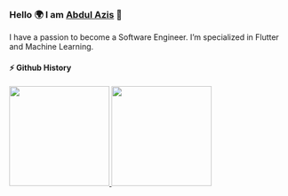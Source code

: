 ### **Hello 🌍 I am** [Abdul Azis](https://www.linkedin.com/in/zisz/) 👋

I have a passion to become a Software Engineer. I’m specialized in Flutter and Machine Learning.

#### ⚡ Github History
<p align="left">
<a href="https://github.com/ziszz">
  <img height="180em" src="https://github-readme-stats-eight-theta.vercel.app/api?username=ziszz&show_icons=true&theme=algolia&include_all_commits=true"/>
  <img height="180em" src="https://github-readme-stats-eight-theta.vercel.app/api/top-langs/?username=ziszz&layout=compact&langs_count=8&theme=algolia"/>
</a>
</p>

